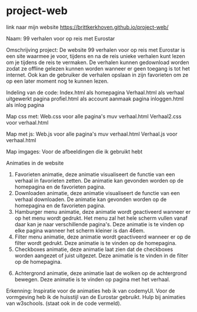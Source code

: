 # project-web
link naar mijn website
https://brittkerkhoven.github.io/project-web/

Naam:
99 verhalen voor op reis met Eurostar

Omschrijving project:
De website 99 verhalen voor op reis met Eurostar is  een site waarmee je voor, tijdens en na de reis unieke verhalen kunt lezen om je tijdens de reis te vermaken. De verhalen kunnen gedownload worden zodat ze offline gelezen kunnen worden wanneer er geen toegang is tot het internet. 
Ook kan de gebruiker de verhalen opslaan in zijn favorieten om ze op een later moment nog te kunnen lezen.

Indeling van de code:
Index.html als homepagina
Verhaal.html als verhaal uitgewerkt pagina
profiel.html als account aanmaak pagina
inloggen.html als inlog pagina

Map css met:
Web.css voor alle pagina's muv verhaal.html
Verhaal2.css voor verhaal.html

Map met js:
Web.js voor alle pagina's muv verhaal.html
Verhaal.js voor verhaal.html

Map imgages:
Voor de afbeeldingen die ik gebruikt hebt

Animaties in de website

1) Favorieten animatie, deze animatie visualiseert de functie van een verhaal in favorieten zetten.
De animatie kan gevonden worden op de homepagina en de favorieten pagina.
2) Downloaden animatie, deze animatie visualiseert de functie van een verhaal downloaden.
De animatie kan gevonden worden op de homepagina en de favorieten pagina.
3) Hamburger menu animatie, deze animatie wordt geactiveerd wanneer er op het menu wordt gedrukt.
Het menu zal het hele scherm vullen vanaf daar kan je naar verschillende pagina's.
Deze animatie is te vinden op elke pagina wanneer het scherm kleiner is dan 46em.
4) Filter menu animatie, deze animatie wordt geactiveerd wanneer er op de filter wordt gedrukt.
Deze animatie is te vinden op de homepagina.
5) Checkboxes animatie, deze animatie laat zien dat de checkboxes worden aangezet of juist uitgezet.
Deze animatie is te vinden in de filter op de homepagina.
6. Achtergrond animatie, deze animatie laat de wolken op de achtergrond bewegen.
Deze animatie is te vinden op pagina met het verhaal.

Erkenning:
Inspiratie voor de animaties heb ik van codemyUI.
Voor de vormgeving heb ik de huisstijl van de Eurostar gebruikt.
Hulp bij animaties van w3schools. (staat ook in de code vermeld).
